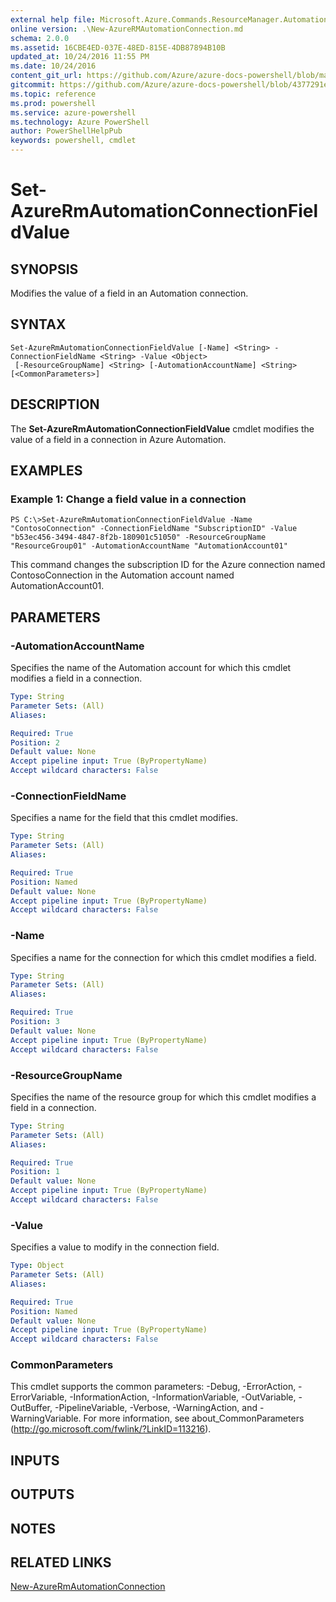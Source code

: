 ```yaml
---
external help file: Microsoft.Azure.Commands.ResourceManager.Automation.dll-Help.xml
online version: .\New-AzureRMAutomationConnection.md
schema: 2.0.0
ms.assetid: 16CBE4ED-037E-48ED-815E-4DB87894B10B
updated_at: 10/24/2016 11:55 PM
ms.date: 10/24/2016
content_git_url: https://github.com/Azure/azure-docs-powershell/blob/master/azureps-cmdlets-docs/ResourceManager/AzureRM.Automation/v2.1.0/Set-AzureRMAutomationConnectionFieldValue.md
gitcommit: https://github.com/Azure/azure-docs-powershell/blob/4377291ee360e58e2c1c5d644155daf6a0279055/azureps-cmdlets-docs/ResourceManager/AzureRM.Automation/v2.1.0/Set-AzureRMAutomationConnectionFieldValue.md
ms.topic: reference
ms.prod: powershell
ms.service: azure-powershell
ms.technology: Azure PowerShell
author: PowerShellHelpPub
keywords: powershell, cmdlet
---
```


# Set-AzureRmAutomationConnectionFieldValue

## SYNOPSIS
Modifies the value of a field in an Automation connection.

## SYNTAX

```
Set-AzureRmAutomationConnectionFieldValue [-Name] <String> -ConnectionFieldName <String> -Value <Object>
 [-ResourceGroupName] <String> [-AutomationAccountName] <String> [<CommonParameters>]
```

## DESCRIPTION
The **Set-AzureRmAutomationConnectionFieldValue** cmdlet modifies the value of a field in a connection in Azure Automation.

## EXAMPLES

### Example 1: Change a field value in a connection
```
PS C:\>Set-AzureRmAutomationConnectionFieldValue -Name "ContosoConnection" -ConnectionFieldName "SubscriptionID" -Value "b53ec456-3494-4847-8f2b-180901c51050" -ResourceGroupName "ResourceGroup01" -AutomationAccountName "AutomationAccount01"
```

This command changes the subscription ID for the Azure connection named ContosoConnection in the Automation account named AutomationAccount01.

## PARAMETERS

### -AutomationAccountName
Specifies the name of the Automation account for which this cmdlet modifies a field in a connection.

```yaml
Type: String
Parameter Sets: (All)
Aliases: 

Required: True
Position: 2
Default value: None
Accept pipeline input: True (ByPropertyName)
Accept wildcard characters: False
```

### -ConnectionFieldName
Specifies a name for the field that this cmdlet modifies.

```yaml
Type: String
Parameter Sets: (All)
Aliases: 

Required: True
Position: Named
Default value: None
Accept pipeline input: True (ByPropertyName)
Accept wildcard characters: False
```

### -Name
Specifies a name for the connection for which this cmdlet modifies a field.

```yaml
Type: String
Parameter Sets: (All)
Aliases: 

Required: True
Position: 3
Default value: None
Accept pipeline input: True (ByPropertyName)
Accept wildcard characters: False
```

### -ResourceGroupName
Specifies the name of the resource group for which this cmdlet modifies a field in a connection.

```yaml
Type: String
Parameter Sets: (All)
Aliases: 

Required: True
Position: 1
Default value: None
Accept pipeline input: True (ByPropertyName)
Accept wildcard characters: False
```

### -Value
Specifies a value to modify in the connection field.

```yaml
Type: Object
Parameter Sets: (All)
Aliases: 

Required: True
Position: Named
Default value: None
Accept pipeline input: True (ByPropertyName)
Accept wildcard characters: False
```

### CommonParameters
This cmdlet supports the common parameters: -Debug, -ErrorAction, -ErrorVariable, -InformationAction, -InformationVariable, -OutVariable, -OutBuffer, -PipelineVariable, -Verbose, -WarningAction, and -WarningVariable. For more information, see about_CommonParameters (http://go.microsoft.com/fwlink/?LinkID=113216).

## INPUTS

## OUTPUTS

## NOTES

## RELATED LINKS

[New-AzureRmAutomationConnection](./New-AzureRMAutomationConnection.md)


